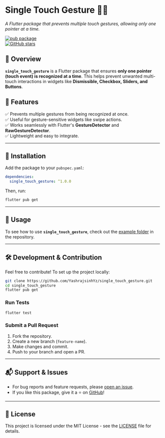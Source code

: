 # **Single Touch Gesture** 📱✨
*A Flutter package that prevents multiple touch gestures, allowing only one pointer at a time.*

[![pub package](https://img.shields.io/pub/v/single_touch_gesture.svg)](https://pub.dev/packages/single_touch_gesture)  
[![GitHub stars](https://img.shields.io/github/stars/YashrajsinhYz/single_touch_gesture?style=social)](https://github.com/YashrajsinhYz/single_touch_gesture)

## 📌 **Overview**
**`single_touch_gesture`** is a Flutter package that ensures **only one pointer (touch event) is recognized at a time**. This helps prevent unwanted multi-touch interactions in widgets like **Dismissible, Checkbox, Sliders, and Buttons**.

## 🎯 **Features**
✅ Prevents multiple gestures from being recognized at once.  
✅ Useful for gesture-sensitive widgets like swipe actions.  
✅ Works seamlessly with Flutter's **GestureDetector** and **RawGestureDetector**.  
✅ Lightweight and easy to integrate.

---

## 🚀 **Installation**
Add the package to your `pubspec.yaml`:

```yaml
dependencies:
  single_touch_gesture: ^1.0.0
```
Then, run:

```sh
flutter pub get
```

---

## 📖 **Usage**

To see how to use **`single_touch_gesture`**, check out the [example folder](https://github.com/YashrajsinhYz/single_touch_gesture/tree/main/example) in the repository.

---

## 🛠 **Development & Contribution**
Feel free to contribute! To set up the project locally:

```sh
git clone https://github.com/YashrajsinhYz/single_touch_gesture.git
cd single_touch_gesture
flutter pub get
```

### **Run Tests**
```sh
flutter test
```

### **Submit a Pull Request**
1. Fork the repository.
2. Create a new branch (`feature-name`).
3. Make changes and commit.
4. Push to your branch and open a PR.

---

## 📬 **Support & Issues**
- For bug reports and feature requests, please [open an issue](https://github.com/YashrajsinhYz/single_touch_gesture/issues).
- If you like this package, give it a ⭐ on [GitHub](https://github.com/YashrajsinhYz/single_touch_gesture)!

---

## 📜 **License**
This project is licensed under the MIT License - see the [LICENSE](LICENSE) file for details.
